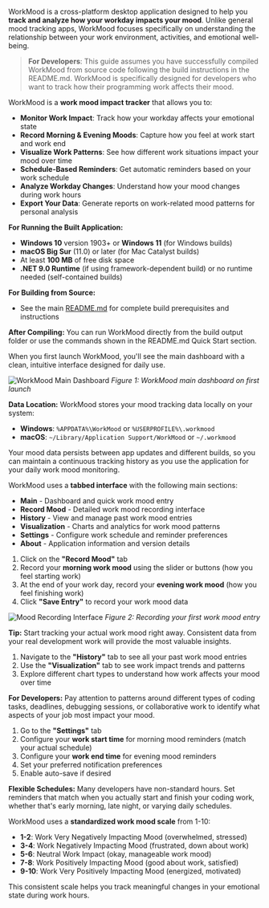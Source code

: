 <!-- (dl (section-meta (title Getting Started))) -->

WorkMood is a cross-platform desktop application designed to help you **track and analyze how your workday impacts your mood**. Unlike general mood tracking apps, WorkMood focuses specifically on understanding the relationship between your work environment, activities, and emotional well-being.

> **For Developers**: This guide assumes you have successfully compiled WorkMood from source code following the build instructions in the README.md. WorkMood is specifically designed for developers who want to track how their programming work affects their mood.

<!-- (dl (# What is WorkMood?)) -->

WorkMood is a **work mood impact tracker** that allows you to:

- **Monitor Work Impact**: Track how your workday affects your emotional state
- **Record Morning & Evening Moods**: Capture how you feel at work start and work end
- **Visualize Work Patterns**: See how different work situations impact your mood over time
- **Schedule-Based Reminders**: Get automatic reminders based on your work schedule
- **Analyze Workday Changes**: Understand how your mood changes during work hours
- **Export Your Data**: Generate reports on work-related mood patterns for personal analysis

<!-- (dl (# System Requirements)) -->

**For Running the Built Application:**

- **Windows 10** version 1903+ or **Windows 11** (for Windows builds)
- **macOS Big Sur** (11.0) or later (for Mac Catalyst builds)
- At least **100 MB** of free disk space
- **.NET 9.0 Runtime** (if using framework-dependent build) or no runtime needed (self-contained builds)

**For Building from Source:**

- See the main [README.md](../README.md) for complete build prerequisites and instructions

<!-- (dl (# First Launch)) -->

**After Compiling:** You can run WorkMood directly from the build output folder or use the commands shown in the README.md Quick Start section.

When you first launch WorkMood, you'll see the main dashboard with a clean, intuitive interface designed for daily use.

![WorkMood Main Dashboard](./images/main-dashboard.png)
*Figure 1: WorkMood main dashboard on first launch*

<!-- (dl (## Data Storage)) -->

**Data Location:** WorkMood stores your mood tracking data locally on your system:

- **Windows**: `%APPDATA%\WorkMood` or `%USERPROFILE%\.workmood`  
- **macOS**: `~/Library/Application Support/WorkMood` or `~/.workmood`

Your mood data persists between app updates and different builds, so you can maintain a continuous tracking history as you use the application for your daily work mood monitoring.

<!-- (dl (# Navigation)) -->

WorkMood uses a **tabbed interface** with the following main sections:

- **Main** - Dashboard and quick work mood entry
- **Record Mood** - Detailed work mood recording interface  
- **History** - View and manage past work mood entries
- **Visualization** - Charts and analytics for work mood patterns
- **Settings** - Configure work schedule and reminder preferences
- **About** - Application information and version details

<!-- (dl (# Quick Start Guide)) -->

<!-- (dl (## Step 1: Record Your First Work Mood)) -->

1. Click on the **"Record Mood"** tab
2. Record your **morning work mood** using the slider or buttons (how you feel starting work)
3. At the end of your work day, record your **evening work mood** (how you feel finishing work)
4. Click **"Save Entry"** to record your work mood data

![Mood Recording Interface](./images/mood-recording-interface.png)
*Figure 2: Recording your first work mood entry*

**Tip:** Start tracking your actual work mood right away. Consistent data from your real development work will provide the most valuable insights.

<!-- (dl (## Step 2: View Your Work Impact Data)) -->

1. Navigate to the **"History"** tab to see all your past work mood entries
2. Use the **"Visualization"** tab to see work impact trends and patterns
3. Explore different chart types to understand how work affects your mood over time

**For Developers:** Pay attention to patterns around different types of coding tasks, deadlines, debugging sessions, or collaborative work to identify what aspects of your job most impact your mood.

<!-- (dl (## Step 3: Set Up Work Schedule Reminders \(Optional\))) -->

1. Go to the **"Settings"** tab
2. Configure your **work start time** for morning mood reminders (match your actual schedule)
3. Configure your **work end time** for evening mood reminders
4. Set your preferred notification preferences
5. Enable auto-save if desired

**Flexible Schedules:** Many developers have non-standard hours. Set reminders that match when you actually start and finish your coding work, whether that's early morning, late night, or varying daily schedules.

<!-- (dl (# Understanding Work Mood Levels)) -->

WorkMood uses a **standardized work mood scale** from 1-10:

- **1-2**: Work Very Negatively Impacting Mood (overwhelmed, stressed)
- **3-4**: Work Negatively Impacting Mood (frustrated, down about work)
- **5-6**: Neutral Work Impact (okay, manageable work mood)
- **7-8**: Work Positively Impacting Mood (good about work, satisfied)
- **9-10**: Work Very Positively Impacting Mood (energized, motivated)

This consistent scale helps you track meaningful changes in your emotional state during work hours.
